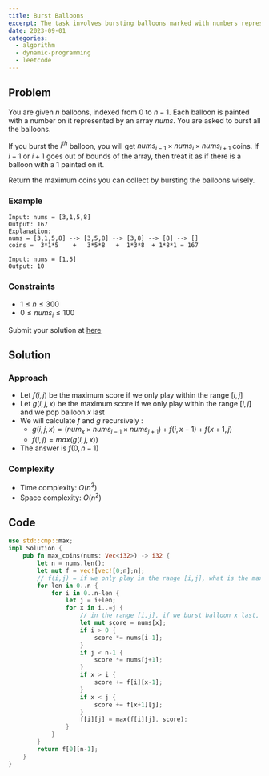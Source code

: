 ```yaml
---
title: Burst Balloons
excerpt: The task involves bursting balloons marked with numbers represented by an array. Each burst earns coins based on the product of adjacent balloon numbers. The goal is to maximize number of coins obtainable by bursting the balloons strategically.
date: 2023-09-01
categories:
  - algorithm
  - dynamic-programming
  - leetcode
---
```


## Problem

You are given $n$ balloons, indexed from $0$ to $n - 1$. Each balloon is painted with a number on it represented by an array $nums$. You are asked to burst all the balloons.

If you burst the $i^{th}$ balloon, you will get $nums_{i - 1} \times nums_i \times nums_{i + 1}$ coins. If $i - 1$ or $i + 1$ goes out of bounds of the array, then treat it as if there is a balloon with a $1$ painted on it.

Return the maximum coins you can collect by bursting the balloons wisely.

### Example

```
Input: nums = [3,1,5,8]
Output: 167
Explanation:
nums = [3,1,5,8] --> [3,5,8] --> [3,8] --> [8] --> []
coins =  3*1*5    +   3*5*8   +  1*3*8  + 1*8*1 = 167
```

```
Input: nums = [1,5]
Output: 10
```

### Constraints

- $1 \leq n \leq 300$
- $0 \leq nums_i \leq 100$

Submit your solution at [here](https://leetcode.com/problems/burst-balloons/)

## Solution

### Approach

- Let $f(i,j)$ be the maximum score if we only play within the range $[i,j]$
- Let $g(i,j,x)$ be the maximum score if we only play within the range $[i,j]$ and we pop balloon $x$ last
- We will calculate $f$ and $g$ recursively :
  - $g(i,j,x) = (num_x \times nums_{i-1} \times nums_{j+1}) + f(i,x-1) + f(x+1,j)$
  - $f(i,j) = max(g(i,j,x))$
- The answer is $f(0,n-1)$

### Complexity

- Time complexity: $O(n^3)$
- Space complexity: $O(n^2)$

## Code

```rust
use std::cmp::max;
impl Solution {
    pub fn max_coins(nums: Vec<i32>) -> i32 {
        let n = nums.len();
        let mut f = vec![vec![0;n];n];
        // f(i,j) = if we only play in the range [i,j], what is the maximum score?
        for len in 0..n {
            for i in 0..n-len {
                let j = i+len;
                for x in i..=j {
                    // in the range [i,j], if we burst balloon x last, what is the maximum score?
                    let mut score = nums[x];
                    if i > 0 {
                        score *= nums[i-1];
                    }
                    if j < n-1 {
                        score *= nums[j+1];
                    }
                    if x > i {
                        score += f[i][x-1];
                    }
                    if x < j {
                        score += f[x+1][j];
                    }
                    f[i][j] = max(f[i][j], score);
                }
            }
        }
        return f[0][n-1];
    }
}
```
